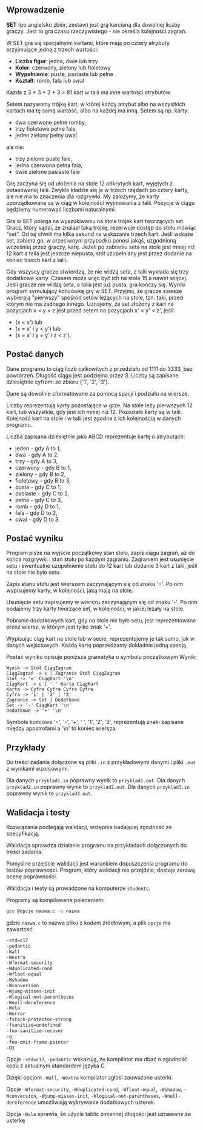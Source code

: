 
## Wprowadzenie

**SET** (po angielsku zbiór, zestaw) jest grą karcianą dla dowolnej liczby graczy. Jest to gra czasu rzeczywistego - nie określa kolejności zagrań.

W SET gra się specjalnymi kartami, które mają po cztery atrybuty przyjmujące jedną z trzech wartości:
- **Liczba figur**: jedna, dwie lub trzy
- **Kolor**: czerwony, zielony lub fioletowy
- **Wypełnienie**: puste, pasiaste lub pełne
- **Kształt**: romb, fala lub owal

Każda z 3 * 3 * 3 * 3 = 81 kart w talii ma inne wartości atrybutów.

Setem nazywamy trójkę kart, w której każdy atrybut albo na wszystkich kartach ma tę samą wartość, albo na każdej ma inną. Setem są np. karty:
- dwa czerwone pełne romby,
- trzy fioletowe pełne fale,
- jeden zielony pełny owal

ale nie:
- trzy zielone puste fale,
- jedna czerwona pełna fala,
- dwie zielone pasiaste fale

Grę zaczyna się od ułożenia na stole 12 odkrytych kart, wyjętych z potasowanej talii. Zwykle kładzie się je w trzech rzędach po cztery karty, ale nie ma to znaczenia dla rozgrywki. My założymy, że karty uporządkowane są w ciąg w kolejności wyjmowania z talii. Pozycje w ciągu będziemy numerować liczbami naturalnymi.

Gra w SET polega na wyszukiwaniu na stole trójek kart tworzących set. Gracz, który sądzi, że znalazł taką trójkę, rezerwuje dostęp do stołu mówiąc "set". Od tej chwili ma kilka sekund na wskazanie trzech kart. Jeśli wskaże set, zabiera go, w przeciwnym przypadku ponosi jakąś, uzgodnioną wcześniej przez graczy, karę. Jeżeli po zabraniu seta na stole jest mniej niż 12 kart a talia jest jeszcze niepusta, stół uzupełniany jest przez dodanie na koniec trzech kart z talii.

Gdy wszyscy gracze stwierdzą, że nie widzą seta, z talii wykłada się trzy dodatkowe karty. Czasem może więc być ich na stole 15 a nawet więcej. Jeśli gracze nie widzą seta, a talia jest już pusta, gra kończy się. Wyniki program symulujący końcówkę gry w SET. Przyjmij, że gracze zawsze wybierają "pierwszy" spośród setów leżących na stole, tzn. taki, przed którym nie ma żadnego innego. Uznajemy, że set złożony z kart na pozycjach x < y < z jest przed setem na pozycjach x' < y' < z', jeśli:
- (x < x') lub 
- (x = x' i y < y') lub 
- (x = x' i y = y' i z < z').

## Postać danych

Dane programu to ciąg liczb całkowitych z przedziału od 1111 do 3333, bez powtórzeń. Długość ciągu jest podzielna przez 3. Liczby są zapisane dziesiętnie cyframi ze zbioru {'1', '2', '3'}.

Dane są dowolnie sformatowane za pomocą spacji i podziału na wiersze.

Liczby reprezentują karty pozostające w grze. Na stole leży pierwszych 12 kart, lub wszystkie, gdy jest ich mniej niż 12. Pozostałe karty są w talii. Kolejność kart na stole i w talii jest zgodna z ich kolejnością w danych programu.

Liczba zapisana dziesiętnie jako ABCD reprezentuje kartę o atrybutach:
- jeden - gdy A to 1,
- dwa - gdy A to 2,
- trzy - gdy A to 3,
- czerwony - gdy B to 1,
- zielony - gdy B to 2,
- fioletowy - gdy B to 3,
- puste - gdy C to 1,
- pasiaste - gdy C to 2,
- pełne - gdy C to 3,
- romb - gdy D to 1,
- fala - gdy D to 2,
- owal - gdy D to 3.

## Postać wyniku

Program pisze na wyjście początkowy stan stołu, zapis ciągu zagrań, aż do końca rozgrywki i stan stołu po każdym zagraniu. Zagraniem jest usunięcie setu i ewentualne uzupełnienie stołu do 12 kart lub dodanie 3 kart z talii, jeśli na stole nie było setu.

Zapis stanu stołu jest wierszem zaczynającym się od znaku '='. Po nim wypisujemy karty, w kolejności, jaką mają na stole.

Usunięcie setu zapisujemy w wierszu zaczynającym się od znaku '-'. Po nim podajemy trzy karty tworzące set, w kolejności, w jakiej leżały na stole.

Pobranie dodatkowych kart, gdy na stole nie było setu, jest reprezentowane przez wiersz, w którym jest tylko znak '+'.

Wypisując ciąg kart na stole lub w secie, reprezentujemy je tak samo, jak w danych wejściowych. Każdą kartę poprzedzamy dokładnie jedną spacją.

Postać wyniku opisuje poniższa gramatyka o symbolu początkowym Wynik:

```
Wynik -> Stół CiągZagrań
CiągZagrań -> ε | Zagranie Stół CiągZagrań
Stół -> '=' CiągKart '\n'
CiągKart -> ε | ' ' Karta CiągKart
Karta -> Cyfra Cyfra Cyfra Cyfra
Cyfra -> '1' | '2' | '3'
Zagranie -> Set | Dodatkowe
Set -> '-' CiągKart '\n'
Dodatkowe -> '+' '\n'
```

Symbole końcowe '=', '-', '+', ' ', '1', '2', '3', reprezentują znaki zapisane między apostrofami a '\n' to koniec wiersza.

## Przykłady

Do treści zadania dołączone są pliki `.in` z przykładowymi danymi i pliki `.out` z wynikami wzorcowymi.

Dla danych `przyklad1.in` poprawny wynik to `przyklad1.out`.
Dla danych `przyklad2.in` poprawny wynik to `przyklad2.out`.
Dla danych `przyklad3.in` poprawny wynik to `przyklad3.out`.

## Walidacja i testy

Rozwiązania podlegają walidacji, wstępnie badającej zgodność ze specyfikacją.

Walidacja sprawdza działanie programu na przykładach dołączonych do treści zadania.

Pomyślne przejście walidacji jest warunkiem dopuszczenia programu do testów poprawności. Program, który walidacji nie przejdzie, dostaje zerową ocenę poprawności.

Walidacja i testy są prowadzone na komputerze `students`.

Programy są kompilowane poleceniem:

```sh
gcc @opcje nazwa.c -o nazwa
```

gdzie `nazwa.c` to nazwa pliku z kodem źródłowym, a plik `opcje` ma zawartość:

```sh
-std=c17
-pedantic
-Wall
-Wextra
-Wformat-security
-Wduplicated-cond
-Wfloat-equal
-Wshadow
-Wconversion
-Wjump-misses-init
-Wlogical-not-parentheses
-Wnull-dereference
-Wvla
-Werror
-fstack-protector-strong
-fsanitize=undefined
-fno-sanitize-recover
-g
-fno-omit-frame-pointer
-O1
```

Opcje `-std=c17`, `-pedantic` wskazują, że kompilator ma dbać o zgodność kodu z aktualnym standardem języka C.

Dzięki opcjom `-Wall`, `-Wextra` kompilator zgłosi zauważone usterki.

Opcje `-Wformat-security`, `-Wduplicated-cond`, `-Wfloat-equal`, `-Wshadow`, `-Wconversion`, `-Wjump-misses-init`, `-Wlogical-not-parentheses`, `-Wnull-dereference` umożliwiają wykrywanie dodatkowych usterek.

Opcja `-Wvla` sprawia, że użycie tablic zmiennej długości jest uznawane za usterkę
